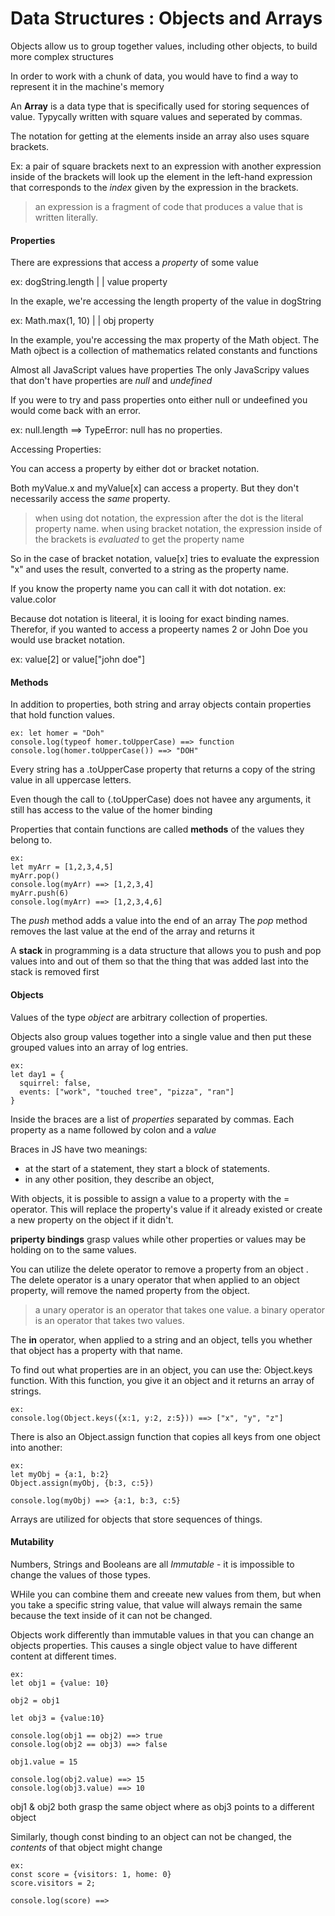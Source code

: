 # Data Structures : Objects and Arrays

Objects allow us to group together values, including other objects, to build more complex structures

In order to work with a chunk of data, you would have to find a way to represent it in the machine's memory

An **Array** is a data type that is specifically used for storing sequences of value. Typycally written with square values and seperated by commas.

The notation for getting at the elements inside an array also uses square brackets.

Ex: a pair of square brackets next to an expression with another expression inside of the brackets will look up the element in the left-hand expression that corresponds to the _index_ given by the expression in the brackets.

> an expression is a fragment of code that produces a value that is written literally. 

#### Properties

There are expressions that access a _property_ of some value

ex: dogString.length
      |           |
   value       property 
   
In the exaple, we're accessing the length property of the value in dogString

ex: Math.max(1, 10)
     |    |
   obj  property
   
In the example, you're accessing the max property of the Math object. The Math ojbect is a collection of mathematics related constants and functions 

Almost all JavaScript values have properties 
The only JavaScripy values that don't have properties are *null* and *undefined*

If you were to try and pass properties onto either null or undeefined you would come back with an error.

ex: null.length ==> TypeError: null has no properties.

Accessing Properties:

You can access a property by either dot or bracket notation. 

Both myValue.x and myValue[x] can access a property. 
But they don't necessarily access the _same_ property.

> when using dot notation, the expression after the dot is the literal property name. 
> when using bracket notation, the expression inside of the brackets is _evaluated_ to get the property name

So in the case of bracket notation, value[x] tries to evaluate the expression "x" and uses the result, converted to a string as the property name. 

If you know the property name you can call it with dot notation. 
ex: value.color

Because dot notation is liteeral, it is looing for exact binding names. Therefor, if you wanted to access a propeerty names 2 or John Doe you would use bracket notation. 

ex: value[2] or value["john doe"]

#### Methods

In addition to properties, both string and array objects contain properties that hold function values.
```
ex: let homer = "Doh"
console.log(typeof homer.toUpperCase) ==> function
console.log(homer.toUpperCase()) ==> "DOH"
```

Every string has a .toUpperCase property that returns a copy of the string value in all uppercase letters.

Even though the call to (.toUpperCase) does not havee any arguments, it still has access to the value of the homer binding 

Properties that contain functions are called **methods** of the values they belong to. 

```
ex: 
let myArr = [1,2,3,4,5]
myArr.pop()
console.log(myArr) ==> [1,2,3,4]
myArr.push(6)
console.log(myArr) ==> [1,2,3,4,6]
```

The _push_ method adds a value into the end of an array
The _pop_ method removes the last value at the end of the array and returns it

A **stack** in programming is a data structure that allows you to push and pop values into and out of them so that the thing that was added last into the stack is removed first 

#### Objects

Values of the type _object_ are arbitrary collection of properties. 

Objects also group values together into a single value and then put these grouped values into an array of log entries. 

```
ex: 
let day1 = {
  squirrel: false, 
  events: ["work", "touched tree", "pizza", "ran"]
}

```

Inside the braces are a list of *properties* separated by commas.
Each property as a name followed by  colon and a *value*

Braces in JS have two meanings:
  - at the start of a statement, they start a block of statements. 
  - in any other position, they describe an object, 

With objects, it is possible to assign a value to a property with the = operator. This will replace the property's value if it already existed or create a new property on the object if it didn't. 

**priperty bindings** grasp values while other properties or values may be holding on to the same values. 

You can utilize the delete operator to remove a property from an object . The delete operator is a unary operator that when applied to an object property, will remove the named property from the object.

> a unary operator is an operator that takes one value. 
> a binary operator is an operator that takes two values. 

The **in** operator, when applied to a string and an object, tells you whether that object has a property with that name. 

To find out what properties are in an object, you can use the: Object.keys function. With this function, you give it an object and it returns an array of strings. 
```
ex: 
console.log(Object.keys({x:1, y:2, z:5})) ==> ["x", "y", "z"]
```

There is also an Object.assign function that copies all keys from one object into another:

```
ex:
let myObj = {a:1, b:2}
Object.assign(myObj, {b:3, c:5})

console.log(myObj) ==> {a:1, b:3, c:5}
```

Arrays are utilized for objects that store sequences of things. 

#### Mutability

Numbers, Strings and Booleans are all *Immutable* - it is impossible to change the values of those types.

WHile you can combine them and creeate new values from them, but when you take a specific string value, that value will always remain the same because the text inside of it can not be changed. 

Objects work differently than immutable values in that you can change an objects properties. 
This causes a single object value to have different content at different times. 
```
ex: 
let obj1 = {value: 10}

obj2 = obj1

let obj3 = {value:10}

console.log(obj1 == obj2) ==> true
console.log(obj2 == obj3) ==> false

obj1.value = 15

console.log(obj2.value) ==> 15
console.log(obj3.value) ==> 10
```

obj1 & obj2 both grasp the same object
where as obj3 points to a different object 


Similarly, though const binding to an object can not be changed, the _contents_ of that object might change

```
ex:
const score = {visitors: 1, home: 0}
score.visitors = 2;

console.log(score) ==> 

